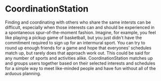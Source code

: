 CoordinationStation
===================
Finding and coordinating with others who share the same intersts can be difficult, especially when those interests can and should be experienced in a spontaneous spur-of-the-moment fashion. Imagine, for example, you feel like playing a pickup game of basketball, but you just didn't have the commitment required to sign up for an intermural sport. You can try to round up enough friends for a game and hope that everyones' schedules match up, but rarely does that approach work out. This could be said for any number of sports and activities alike. CoordinationStation matches up and groups users together based on their selected interests and schedules for a simple way to meet like-minded people and have fun without all of the arduous planning.
